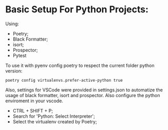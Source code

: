 # Basic Setup For Python Projects:

Using:

- Poetry;
- Black Formatter;
- isort;
- Prospector;
- Pytest

To use it with pyenv config poetry to respect the current folder python version:

    poetry config virtualenvs.prefer-active-python true

Also, settings for VSCode were provided in settings.json to automatize the usage of black formatter, isort and prospector. Also configure the python enviroment in your vscode.

- CTRL + SHIFT + P;
- Search for 'Python: Select Interpreter';
- Select the virtualenv created by Poetry;
